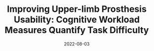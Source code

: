---
title: "Improving Upper-limb Prosthesis Usability: Cognitive Workload Measures Quantify Task Difficulty"
collection: publications
category: manuscripts
permalink: /publication/2022-08-03-prosthesis-cognitive-load
excerpt: 'Methods to quantify cognitive workload during advanced upper-limb prosthesis usage.'
date: 2022-08-03
venue: 'medRxiv'
status: 'preprint'
#slidesurl: 'http://academicpages.github.io/files/slides1.pdf'
paperurl: 'https://www.medrxiv.org/content/10.1101/2022.08.02.22278038v1'
#bibtexurl: 'http://academicpages.github.io/files/bibtex1.bib'
citation: 'M. D. Paskett et al., “Improving Upper-limb Prosthesis Usability: Cognitive Workload Measures Quantify Task Difficulty,” Aug. 03, 2022.'
---